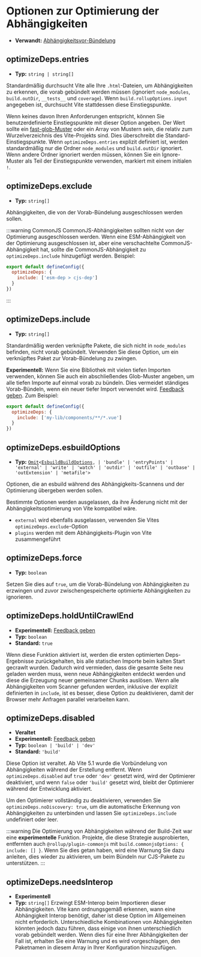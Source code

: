 # Optionen zur Optimierung der Abhängigkeiten

- **Verwandt:** [Abhängigkeitsvor-Bündelung](/guide/dep-pre-bundling)

## optimizeDeps.entries

- **Typ:** `string | string[]`

Standardmäßig durchsucht Vite alle Ihre `.html`-Dateien, um Abhängigkeiten zu erkennen, die vorab gebündelt werden müssen (ignoriert `node_modules`, `build.outDir`, `__tests__` und `coverage`). Wenn `build.rollupOptions.input` angegeben ist, durchsucht Vite stattdessen diese Einstiegspunkte.

Wenn keines davon Ihren Anforderungen entspricht, können Sie benutzerdefinierte Einstiegspunkte mit dieser Option angeben. Der Wert sollte ein [fast-glob-Muster](https://github.com/mrmlnc/fast-glob#basic-syntax) oder ein Array von Mustern sein, die relativ zum Wurzelverzeichnis des Vite-Projekts sind. Dies überschreibt die Standard-Einstiegspunkte. Wenn `optimizeDeps.entries` explizit definiert ist, werden standardmäßig nur die Ordner `node_modules` und `build.outDir` ignoriert. Wenn andere Ordner ignoriert werden müssen, können Sie ein Ignore-Muster als Teil der Einstiegspunkte verwenden, markiert mit einem initialen `!`.

## optimizeDeps.exclude

- **Typ:** `string[]`

Abhängigkeiten, die von der Vorab-Bündelung ausgeschlossen werden sollen.

:::warning CommonJS
CommonJS-Abhängigkeiten sollten nicht von der Optimierung ausgeschlossen werden. Wenn eine ESM-Abhängigkeit von der Optimierung ausgeschlossen ist, aber eine verschachtelte CommonJS-Abhängigkeit hat, sollte die CommonJS-Abhängigkeit zu `optimizeDeps.include` hinzugefügt werden. Beispiel:

```js
export default defineConfig({
  optimizeDeps: {
    include: ['esm-dep > cjs-dep']
  }
})
```

:::

## optimizeDeps.include

- **Typ:** `string[]`

Standardmäßig werden verknüpfte Pakete, die sich nicht in `node_modules` befinden, nicht vorab gebündelt. Verwenden Sie diese Option, um ein verknüpftes Paket zur Vorab-Bündelung zu zwingen.

**Experimentell:** Wenn Sie eine Bibliothek mit vielen tiefen Importen verwenden, können Sie auch ein abschließendes Glob-Muster angeben, um alle tiefen Importe auf einmal vorab zu bündeln. Dies vermeidet ständiges Vorab-Bündeln, wenn ein neuer tiefer Import verwendet wird. [Feedback geben](https://github.com/vitejs/vite/discussions/15833). Zum Beispiel:

```js
export default defineConfig({
  optimizeDeps: {
    include: ['my-lib/components/**/*.vue']
  }
})
```

## optimizeDeps.esbuildOptions

- **Typ:** [`Omit`](https://www.typescriptlang.org/docs/handbook/utility-types.html#omittype-keys)`<`[`EsbuildBuildOptions`](https://esbuild.github.io/api/#simple-options)`,
| 'bundle'
| 'entryPoints'
| 'external'
| 'write'
| 'watch'
| 'outdir'
| 'outfile'
| 'outbase'
| 'outExtension'
| 'metafile'>`

Optionen, die an esbuild während des Abhängigkeits-Scannens und der Optimierung übergeben werden sollen.

Bestimmte Optionen werden ausgelassen, da ihre Änderung nicht mit der Abhängigkeitsoptimierung von Vite kompatibel wäre.

- `external` wird ebenfalls ausgelassen, verwenden Sie Vites `optimizeDeps.exclude`-Option
- `plugins` werden mit dem Abhängigkeits-Plugin von Vite zusammengeführt

## optimizeDeps.force

- **Typ:** `boolean`

Setzen Sie dies auf `true`, um die Vorab-Bündelung von Abhängigkeiten zu erzwingen und zuvor zwischengespeicherte optimierte Abhängigkeiten zu ignorieren.

## optimizeDeps.holdUntilCrawlEnd

- **Experimentell:** [Feedback geben](https://github.com/vitejs/vite/discussions/15834)
- **Typ:** `boolean`
- **Standard:** `true`

Wenn diese Funktion aktiviert ist, werden die ersten optimierten Deps-Ergebnisse zurückgehalten, bis alle statischen Importe beim kalten Start gecrawlt wurden. Dadurch wird vermieden, dass die gesamte Seite neu geladen werden muss, wenn neue Abhängigkeiten entdeckt werden und diese die Erzeugung neuer gemeinsamer Chunks auslösen. Wenn alle Abhängigkeiten vom Scanner gefunden werden, inklusive der explizit definierten in `include`, ist es besser, diese Option zu deaktivieren, damit der Browser mehr Anfragen parallel verarbeiten kann.

## optimizeDeps.disabled

- **Veraltet**
- **Experimentell:** [Feedback geben](https://github.com/vitejs/vite/discussions/13839)
- **Typ:** `boolean | 'build' | 'dev'`
- **Standard:** `'build'`

Diese Option ist veraltet. Ab Vite 5.1 wurde die Vorbündelung von Abhängigkeiten während der Erstellung entfernt. Wenn `optimizeDeps.disabled` auf `true` oder `'dev'` gesetzt wird, wird der Optimierer deaktiviert, und wenn `false` oder `'build'` gesetzt wird, bleibt der Optimierer während der Entwicklung aktiviert.

Um den Optimierer vollständig zu deaktivieren, verwenden Sie `optimizeDeps.noDiscovery: true`, um die automatische Erkennung von Abhängigkeiten zu unterbinden und lassen Sie `optimizeDeps.include` undefiniert oder leer.

:::warning
Die Optimierung von Abhängigkeiten während der Build-Zeit war eine **experimentelle** Funktion. Projekte, die diese Strategie ausprobierten, entfernten auch `@rollup/plugin-commonjs` mit `build.commonjsOptions: { include: [] }`. Wenn Sie dies getan haben, wird eine Warnung Sie dazu anleiten, dies wieder zu aktivieren, um beim Bündeln nur CJS-Pakete zu unterstützen.
:::

## optimizeDeps.needsInterop

- **Experimentell**
- **Typ:** `string[]`
  Erzwingt ESM-Interop beim Importieren dieser Abhängigkeiten. Vite kann ordnungsgemäß erkennen, wann eine Abhängigkeit Interop benötigt, daher ist diese Option im Allgemeinen nicht erforderlich. Unterschiedliche Kombinationen von Abhängigkeiten könnten jedoch dazu führen, dass einige von ihnen unterschiedlich vorab gebündelt werden. Wenn dies für eine Ihrer Abhängigkeiten der Fall ist, erhalten Sie eine Warnung und es wird vorgeschlagen, den Paketnamen in diesem Array in Ihrer Konfiguration hinzuzufügen.
